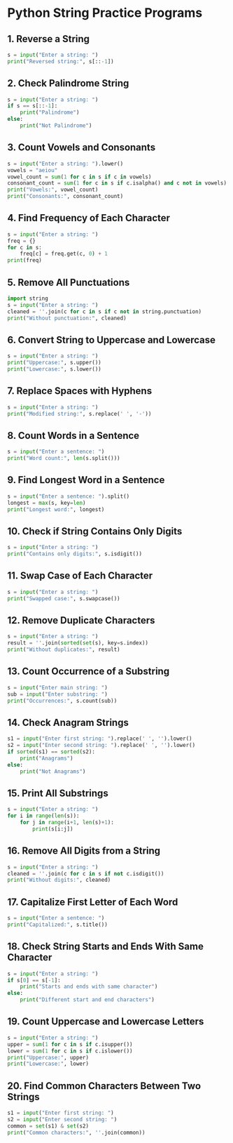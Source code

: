 # Python String Practice Programs

## 1. Reverse a String
```python
s = input("Enter a string: ")
print("Reversed string:", s[::-1])
```

## 2. Check Palindrome String
```python
s = input("Enter a string: ")
if s == s[::-1]:
    print("Palindrome")
else:
    print("Not Palindrome")
```

## 3. Count Vowels and Consonants
```python
s = input("Enter a string: ").lower()
vowels = "aeiou"
vowel_count = sum(1 for c in s if c in vowels)
consonant_count = sum(1 for c in s if c.isalpha() and c not in vowels)
print("Vowels:", vowel_count)
print("Consonants:", consonant_count)
```

## 4. Find Frequency of Each Character
```python
s = input("Enter a string: ")
freq = {}
for c in s:
    freq[c] = freq.get(c, 0) + 1
print(freq)
```

## 5. Remove All Punctuations
```python
import string
s = input("Enter a string: ")
cleaned = ''.join(c for c in s if c not in string.punctuation)
print("Without punctuation:", cleaned)
```

## 6. Convert String to Uppercase and Lowercase
```python
s = input("Enter a string: ")
print("Uppercase:", s.upper())
print("Lowercase:", s.lower())
```

## 7. Replace Spaces with Hyphens
```python
s = input("Enter a string: ")
print("Modified string:", s.replace(' ', '-'))
```

## 8. Count Words in a Sentence
```python
s = input("Enter a sentence: ")
print("Word count:", len(s.split()))
```

## 9. Find Longest Word in a Sentence
```python
s = input("Enter a sentence: ").split()
longest = max(s, key=len)
print("Longest word:", longest)
```

## 10. Check if String Contains Only Digits
```python
s = input("Enter a string: ")
print("Contains only digits:", s.isdigit())
```

## 11. Swap Case of Each Character
```python
s = input("Enter a string: ")
print("Swapped case:", s.swapcase())
```

## 12. Remove Duplicate Characters
```python
s = input("Enter a string: ")
result = ''.join(sorted(set(s), key=s.index))
print("Without duplicates:", result)
```

## 13. Count Occurrence of a Substring
```python
s = input("Enter main string: ")
sub = input("Enter substring: ")
print("Occurrences:", s.count(sub))
```

## 14. Check Anagram Strings
```python
s1 = input("Enter first string: ").replace(' ', '').lower()
s2 = input("Enter second string: ").replace(' ', '').lower()
if sorted(s1) == sorted(s2):
    print("Anagrams")
else:
    print("Not Anagrams")
```

## 15. Print All Substrings
```python
s = input("Enter a string: ")
for i in range(len(s)):
    for j in range(i+1, len(s)+1):
        print(s[i:j])
```

## 16. Remove All Digits from a String
```python
s = input("Enter a string: ")
cleaned = ''.join(c for c in s if not c.isdigit())
print("Without digits:", cleaned)
```

## 17. Capitalize First Letter of Each Word
```python
s = input("Enter a sentence: ")
print("Capitalized:", s.title())
```

## 18. Check String Starts and Ends With Same Character
```python
s = input("Enter a string: ")
if s[0] == s[-1]:
    print("Starts and ends with same character")
else:
    print("Different start and end characters")
```

## 19. Count Uppercase and Lowercase Letters
```python
s = input("Enter a string: ")
upper = sum(1 for c in s if c.isupper())
lower = sum(1 for c in s if c.islower())
print("Uppercase:", upper)
print("Lowercase:", lower)
```

## 20. Find Common Characters Between Two Strings
```python
s1 = input("Enter first string: ")
s2 = input("Enter second string: ")
common = set(s1) & set(s2)
print("Common characters:", ''.join(common))
```
